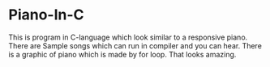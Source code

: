 # Piano-In-C
This is program in C-language which look similar to a responsive piano.
There are Sample songs which can run in compiler and you can hear.
There is a graphic of piano which is made by for loop. That looks amazing.

